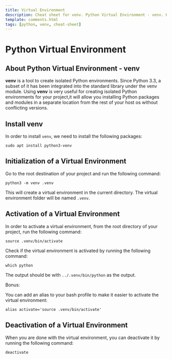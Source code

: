 ```yaml
---
title: Virtual Environment
description: Cheat sheet for venv. Python Virtual Environment - venv. How to install and Use venv with Python. venv is a tool to create isolated Python environments.
template: comments.html
tags: [python, venv, cheat-sheet]
---
```


# Python Virtual Environment

## About Python Virtual Environment - **venv**

**venv** is a tool to create isolated Python environments. Since Python 3.3, a subset of it has been integrated into the standard library under the venv module.
Using **venv** is very useful for creating isolated Python environments for your project,it will allow you installing Python packages and modules in a separate location from the rest of your host os without conflicting versions.

## Install venv

In order to install `venv`, we need to install the following packages:

```shell
sudo apt install python3-venv
```

## Initialization of a Virtual Environment

Go to the root destination of your project and run the following command:

```shell
python3 -m venv .venv
```

This will create a virtual environment in the current directory. The virtual environment folder will be named `.venv`.

## Activation of a Virtual Environment

In order to activate a virtual environment, from the root directory of your project, run the following command:

```shell
source .venv/bin/activate
```

Check if the virtual environment is activated by running the following command:

```shell
which python
```

The output should be with `../.venv/bin/python` as the output.

Bonus:

You can add an alias to your bash profile to make it easier to activate the virtual environment:

```shell
alias activate='source .venv/bin/activate'
```

## Deactivation of a Virtual Environment

When you are done with the virtual environment, you can deactivate it by running the following command:

```shell
deactivate
```

<!-- appendices -->

<!-- end appendices -->
